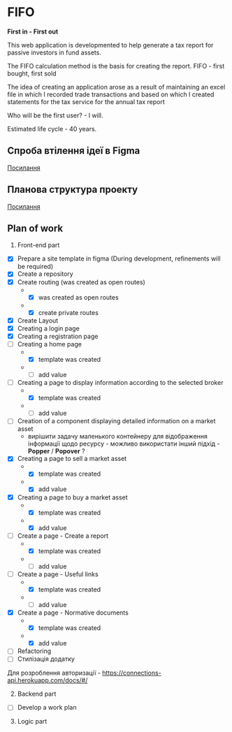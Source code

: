 # FIFO 
 **First in - First out**
 
This web application is developmented to help generate a tax report for passive investors in fund assets.

The FIFO calculation method is the basis for creating the report. FIFO - first bought, first sold

The idea of creating an application arose as a result of maintaining an excel file in which I recorded trade transactions and based on which I created statements for the tax service for the annual tax report

Who will be the first user? - I will.

Estimated life cycle - 40 years.

## Спроба втілення ідеї в Figma

[Посилання](https://www.figma.com/file/6av6dVWuIN9ku7l82EEM8z/FIFO?type=design&node-id=2-4&mode=design&t=AnCUsxz2Z1BQOeis-0)

## Планова структура проекту

[Посилання](https://www.canva.com/design/DAFvAzuQjtM/sRtanG6WJqN0f64Yw6oTBQ/edit?utm_content=DAFvAzuQjtM&utm_campaign=designshare&utm_medium=link2&utm_source=sharebutton)

## Plan of work

1. Front-end part
- [x] Prepare a site template in figma (During development, refinements will be required)
- [x] Create a repository
- [x] Create routing (was created as open routes)
    - - [x] was created as open routes
    - - [x] create private routes
- [x] Create Layout
- [x] Creating a login page
- [x] Creating a registration page
- [ ] Creating a home page
    - - [x] template was created 
    - - [ ] add value 
- [ ] Creating a page to display information according to the selected broker
    - - [x] template was created 
    - - [ ] add value 
- [ ] Creation of a component displaying detailed information on a market asset
    - вирішити задачу маленького контейнеру для відображення інформації щодо ресурсу - можливо використати інший підхід - **Popper** / **Popover** ?
- [x] Сreating a page to sell a market asset
    - - [x] template was created 
    - - [x] add value 
- [x] Сreating a page to buy a market asset
    - - [x] template was created 
    - - [x] add value 
- [ ] Create a page - Create a report
    - - [x] template was created 
    - - [ ] add value 
- [ ] Create a page - Useful links
    - - [x] template was created 
    - - [ ] add value 
- [x] Create a page - Normative documents
    - - [x] template was created 
    - - [x] add value 
- [ ] Refactoring
- [ ] Стилізація додатку

Для розроблення авторизації - https://connections-api.herokuapp.com/docs/#/

2. Backend part
- [ ] Develop a work plan

3. Logic part



